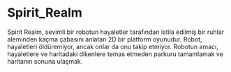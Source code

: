 # Spirit_Realm
Spirit Realm, sevimli bir robotun hayaletler tarafından istila edilmiş bir ruhlar aleminden kaçma çabasını anlatan 2D bir platform oyunudur. Robot, hayaletleri öldüremiyor, ancak onlar da onu takip etmiyor. Robotun amacı, hayaletlere ve haritadaki dikenlere temas etmeden parkuru tamamlamak ve haritanın sonuna ulaşmak.
